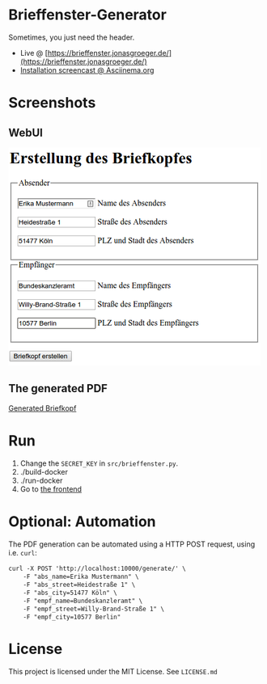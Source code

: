 # Brieffenster-Generator

Sometimes, you just need the header.

* Live @ [https://brieffenster.jonasgroeger.de/](https://brieffenster.jonasgroeger.de/)
* [Installation screencast @ Asciinema.org](https://asciinema.org/a/394598)

# Screenshots

## WebUI

![Screenshot](screenshots/WebUI.png)

## The generated PDF

[Generated Briefkopf](screenshots/Generated-Briefkopf.pdf)

# Run

1. Change the `SECRET_KEY` in `src/brieffenster.py`.
2. ./build-docker
3. ./run-docker
4. Go to [the frontend](http://localhost:10000/)

# Optional: Automation
The PDF generation can be automated using a HTTP POST request, using i.e. `curl`:

    curl -X POST 'http://localhost:10000/generate/' \
        -F "abs_name=Erika Mustermann" \
        -F "abs_street=Heidestraße 1" \
        -F "abs_city=51477 Köln" \
        -F "empf_name=Bundeskanzleramt" \
        -F "empf_street=Willy-Brand-Straße 1" \
        -F "empf_city=10577 Berlin"

# License
This project is licensed under the MIT License. See `LICENSE.md`
